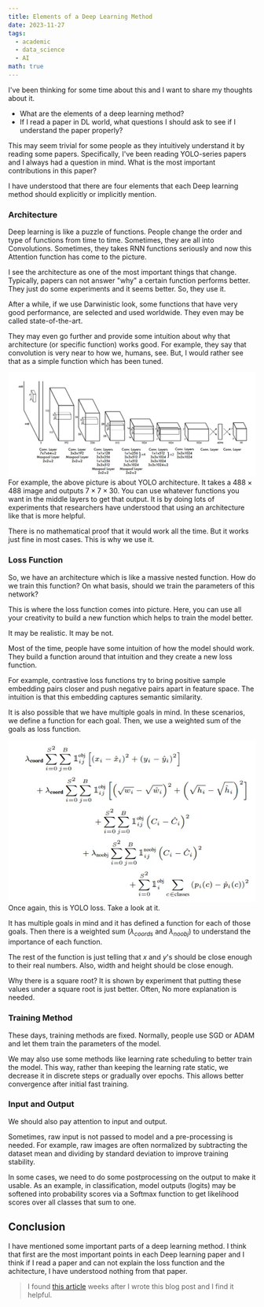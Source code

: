 ```yaml
---
title: Elements of a Deep Learning Method
date: 2023-11-27
tags:
  - academic
  - data_science
  - AI
math: true
---
```

I've been thinking for some time about this and I want to share my thoughts about it. 

- What are the elements of a deep learning method?
- If I read a paper in DL world, what questions I should ask to see if I understand the paper properly?

This may seem trivial for some people as they intuitively understand it by reading some papers. Specifically, I've been reading YOLO-series papers and I always had a question in mind. What is the most important contributions in this paper?

I have understood that there are four elements that each Deep learning method should explicitly or implicitly mention. 

### Architecture
Deep learning is like a puzzle of functions. People change the order and type of functions from time to time. Sometimes, they are all into Convolutions. Sometimes, they takes RNN functions seriously and now this Attention function has come to the picture. 

I see the architecture as one of the most important things that change. Typically, papers can not answer "why" a certain function performs better. They just do some experiments and it seems better. So, they use it. 

After a while, if we use Darwinistic look, some functions that have very good performance, are selected and used worldwide. They even may be called state-of-the-art. 

They may even go further and provide some intuition about why that architecture (or specific function) works good. For example, they say that convolution is very near to how we, humans, see. But, I would rather see that as a simple function which has been tuned. 

![](yolo-architecture.webp)
For example, the above picture is about YOLO architecture. It takes a $488 \times 488$ image and outputs $7 \times 7 \times 30$. You can use whatever functions you want in the middle layers to get that output. It is by doing lots of experiments that researchers have understood that using an architecture like that is more helpful. 

There is no mathematical proof that it would work all the time. But it works just fine in most cases. This is why we use it. 

### Loss Function
So, we have an architecture which is like a massive nested function. How do we train this function? On what basis, should we train the parameters of this network?

This is where the loss function comes into picture. Here, you can use all your creativity to build a new function which helps to train the model better. 

It may be realistic. It may be not. 

Most of the time, people have some intuition of how the model should work. They build a function around that intuition and they create a new loss function.

For example, contrastive loss functions try to bring positive sample embedding pairs closer and push negative pairs apart in feature space. The intuition is that this embedding captures semantic similarity.

It is also possible that we have multiple goals in mind. In these scenarios, we define a function for each goal. Then, we use a weighted sum of the goals as loss function. 

![](yolo-loss.webp)
Once again, this is YOLO loss. Take a look at it. 

It has multiple goals in mind and it has defined a function for each of those goals. Then there is a weighted sum ($\lambda_{coords}$ and $\lambda_{noobj}$) to understand the importance of each function. 

The rest of the function is just telling that $x$ and $y$'s should be close enough to their real numbers. Also, width and height should be close enough. 

Why there is a square root? It is shown by experiment that putting these values under a square root is just better. Often, No more explanation is needed. 

### Training Method
These days, training methods are fixed. Normally, people use SGD or ADAM and let them train the parameters of the model. 

We may also use some methods like learning rate scheduling to better train the model. This way, rather than keeping the learning rate static, we decrease it in discrete steps or gradually over epochs. This allows better convergence after initial fast training. 
### Input and Output
We should also pay attention to input and output. 

Sometimes, raw input is not passed to model and a pre-processing is needed. For example, raw images are often normalized by subtracting the dataset mean and dividing by standard deviation to improve training stability.

In some cases, we need to do some postprocessing on the output to make it usable. As an example, in classification, model outputs (logits) may be softened into probability scores via a Softmax function to get likelihood scores over all classes that sum to one.


## Conclusion
I have mentioned some important parts of a deep learning method. I think that first are the most important points in each Deep learning paper and I think if I read a paper and can not explain the loss function and the achitecture, I have understood nothing from that paper. 

> I found [this article](https://medium.com/@pratyush057/elements-of-machine-learning-e09ebf16af19) weeks after I wrote this blog post and I find it helpful. 